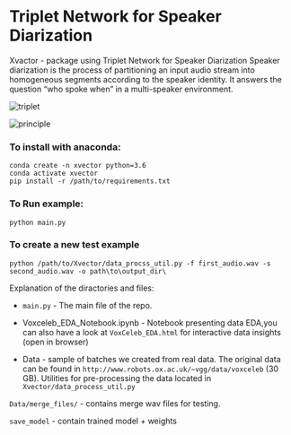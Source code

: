 # Triplet Network for Speaker Diarization
Xvactor - package using Triplet Network for Speaker Diarization
Speaker diarization is the process of partitioning an input audio
stream into homogeneous segments according to the speaker identity. It answers the question “who spoke when” in a multi-speaker
environment.

![triplet](https://miro.medium.com/max/1604/0*AX2TSZNk19_gDgTN.png "Triplet loss equation")

![principle](https://miro.medium.com/max/602/0*_WNBFcRVEOz6QM7R. "Using triplet loss in learning")
###  To install with anaconda: 
```
conda create -n xvector python=3.6 
conda activate xvector 
pip install -r /path/to/requirements.txt

``` 
### To Run example: 
``` 
python main.py
``` 

### To create a new test example 
``` 
python /path/to/Xvector/data_procss_util.py -f first_audio.wav -s second_audio.wav -o path\to\output_dir\
```
Explanation of the diractories and files:

* `main.py` - The main file of the repo.

 * Voxceleb_EDA_Notebook.ipynb - Notebook presenting data EDA,you can also have a look at `VoxCeleb_EDA.html` for interactive data insights (open in browser)

 * Data - sample of batches we created from real data. The original data can be found in `http://www.robots.ox.ac.uk/~vgg/data/voxceleb` (30 GB). Utilities for pre-processing the data located in `Xvector/data_process_util.py`

`Data/merge_files/` - contains merge wav files for testing.

`save_model` - contain trained model + weights